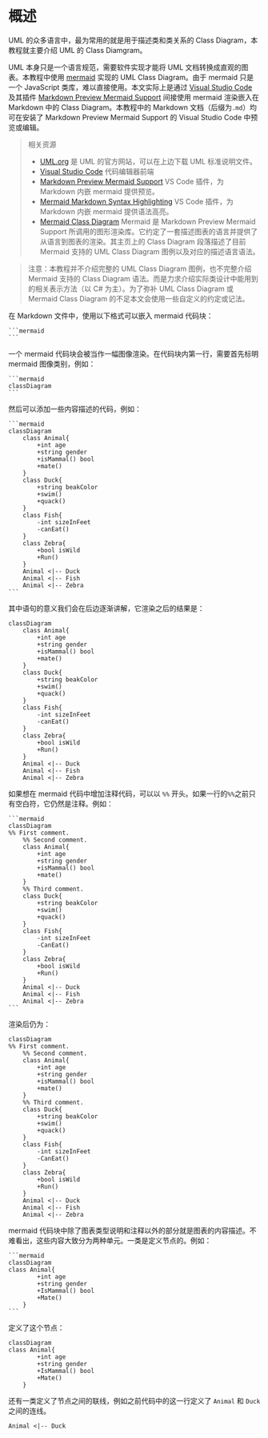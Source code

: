 # 概述

UML 的众多语言中，最为常用的就是用于描述类和类关系的 Class Diagram，本教程就主要介绍 UML 的 Class Diamgram。

UML 本身只是一个语言规范，需要软件实现才能将 UML 文档转换成直观的图表。本教程中使用 [mermaid](https://mermaid-js.github.io/mermaid/#/classDiagram) 实现的 UML Class Diagram。由于 mermaid 只是一个 JavaScript 类库，难以直接使用。本文实际上是通过 [Visual Studio Code](https://code.visualstudio.com/) 及其插件 [Markdown Preview Mermaid Support](https://marketplace.visualstudio.com/items?itemName=bierner.markdown-mermaid) 间接使用 mermaid 渲染嵌入在 Markdown 中的 Class Diagram。本教程中的 Markdown 文档（后缀为`.md`）均可在安装了 Markdown Preview Mermaid Support 的 Visual Studio Code 中预览或编辑。

>相关资源
>
>* [UML.org](https://www.uml.org/) 是 UML 的官方网站，可以在上边下载 UML 标准说明文件。
>* [Visual Studio Code](https://code.visualstudio.com/) 代码编辑器前端
>* [Markdown Preview Mermaid Support](https://marketplace.visualstudio.com/items?itemName=bierner.markdown-mermaid) VS Code 插件，为 Markdown 内嵌 mermaid 提供预览。
>* [Mermaid Markdown Syntax Highlighting](https://marketplace.visualstudio.com/items?itemName=bpruitt-goddard.mermaid-markdown-syntax-highlighting) VS Code 插件，为 Markdown 内嵌 mermaid 提供语法高亮。
>* [Mermaid Class Diagram](https://mermaid-js.github.io/mermaid/#/classDiagram) Mermaid 是 Markdown Preview Mermaid Support 所调用的图形渲染库。它约定了一套描述图表的语言并提供了从语言到图表的渲染。其主页上的 Class Diagram 段落描述了目前 Mermaid 支持的 UML Class Diagram 图例以及对应的描述语言语法。

> 注意：本教程并不介绍完整的 UML Class Diagram 图例，也不完整介绍 Mermaid 支持的 Class Diagram 语法。而是力求介绍实际类设计中能用到的相关表示方法（以 C# 为主）。为了弥补 UML Class Diagram 或 Mermaid Class Diagram 的不足本文会使用一些自定义的约定或记法。

在 Markdown 文件中，使用以下格式可以嵌入 mermaid 代码块：

````
```mermaid
```
````

一个 mermaid 代码块会被当作一幅图像渲染。在代码块内第一行，需要首先标明 mermaid 图像类别，例如：

````
```mermaid
classDiagram
```
````

然后可以添加一些内容描述的代码，例如：

````
```mermaid
classDiagram
    class Animal{
        +int age 
        +string gender 
        +isMammal() bool
        +mate()
    }
    class Duck{
        +string beakColor 
        +swim()
        +quack()
    }
    class Fish{
        -int sizeInFeet
        -canEat()
    }
    class Zebra{
        +bool isWild 
        +Run()
    }
    Animal <|-- Duck
    Animal <|-- Fish
    Animal <|-- Zebra
```
````

其中语句的意义我们会在后边逐渐讲解，它渲染之后的结果是：

```mermaid
classDiagram
    class Animal{
        +int age 
        +string gender 
        +isMammal() bool
        +mate()
    }
    class Duck{
        +string beakColor 
        +swim()
        +quack()
    }
    class Fish{
        -int sizeInFeet
        -canEat()
    }
    class Zebra{
        +bool isWild 
        +Run()
    }
    Animal <|-- Duck
    Animal <|-- Fish
    Animal <|-- Zebra
```

如果想在 mermaid 代码中增加注释代码，可以以 `%%` 开头。如果一行的`%%`之前只有空白符，它仍然是注释。例如：

````
```mermaid
classDiagram
%% First comment.
    %% Second comment.
    class Animal{
        +int age
        +string gender
        +isMammal() bool
        +mate()
    }
    %% Third comment.
    class Duck{
        +string beakColor
        +swim()
        +quack()
    }
    class Fish{
        -int sizeInFeet
        -CanEat()
    }
    class Zebra{
        +bool isWild
        +Run()
    }
    Animal <|-- Duck
    Animal <|-- Fish
    Animal <|-- Zebra
```
````

渲染后仍为：

```mermaid
classDiagram
%% First comment.
    %% Second comment.
    class Animal{
        +int age
        +string gender
        +isMammal() bool
        +mate()
    }
    %% Third comment.
    class Duck{
        +string beakColor
        +swim()
        +quack()
    }
    class Fish{
        -int sizeInFeet
        -CanEat()
    }
    class Zebra{
        +bool isWild
        +Run()
    }
    Animal <|-- Duck
    Animal <|-- Fish
    Animal <|-- Zebra
```

mermaid 代码块中除了图表类型说明和注释以外的部分就是图表的内容描述。不难看出，这些内容大致分为两种单元。一类是定义节点的。例如：

````
```mermaid
classDiagram
class Animal{
        +int age 
        +string gender
        +IsMammal() bool
        +Mate()
    }
```
````

定义了这个节点：

```mermaid
classDiagram
class Animal{
        +int age 
        +string gender
        +IsMammal() bool
        +Mate()
    }
```

还有一类定义了节点之间的联线，例如之前代码中的这一行定义了 `Animal` 和 `Duck` 之间的连线。

```
Animal <|-- Duck
```
